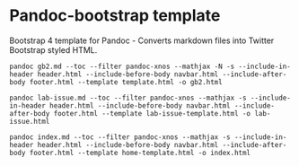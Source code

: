 # Pandoc-bootstrap template
Bootstrap 4 template for Pandoc - Converts markdown files into Twitter Bootstrap styled HTML.

```
pandoc gb2.md --toc --filter pandoc-xnos --mathjax -N -s --include-in-header header.html --include-before-body navbar.html --include-after-body footer.html --template template.html -o gb2.html

pandoc lab-issue.md --toc --filter pandoc-xnos --mathjax -s --include-in-header header.html --include-before-body navbar.html --include-after-body footer.html --template lab-issue-template.html -o lab-issue.html

pandoc index.md --toc --filter pandoc-xnos --mathjax -s --include-in-header header.html --include-before-body navbar.html --include-after-body footer.html --template home-template.html -o index.html

```
